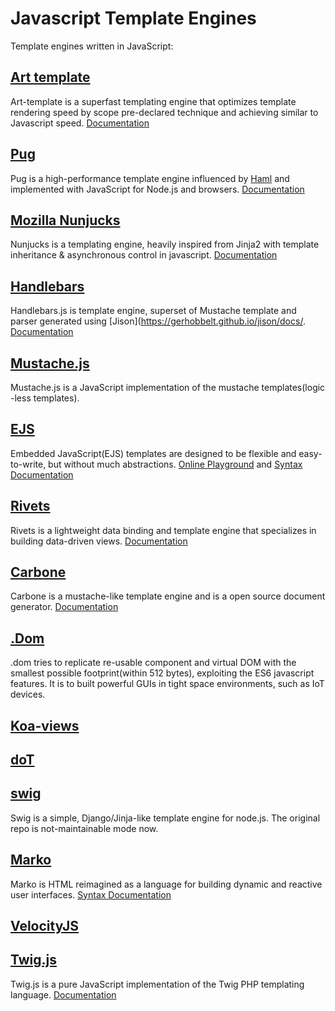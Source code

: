 # Javascript Template Engines
Template engines written in JavaScript:

## [Art template](https://github.com/aui/art-template)
Art-template is a superfast templating engine that optimizes template rendering speed by scope pre-declared technique and achieving similar to Javascript speed. [Documentation](https://aui.github.io/art-template/docs/)

## [Pug](https://github.com/pugjs/pug)
Pug is a high-performance template engine influenced by [Haml](https://haml.info/) and implemented with JavaScript for Node.js and browsers. [Documentation](https://pugjs.org/api/getting-started.html)

## [Mozilla Nunjucks](https://github.com/mozilla/nunjucks)
Nunjucks is a templating engine, heavily inspired from Jinja2 with template inheritance & asynchronous control in javascript. [Documentation](https://mozilla.github.io/nunjucks/templating.html)

## [Handlebars](https://github.com/handlebars-lang/handlebars.js)
Handlebars.js is template engine, superset of Mustache template and parser generated using [Jison](https://gerhobbelt.github.io/jison/docs/. [Documentation](https://handlebarsjs.com/guide/)

## [Mustache.js](https://github.com/janl/mustache.js)
Mustache.js is a JavaScript implementation of the mustache templates(logic -less templates).

## [EJS](https://github.com/mde/ejs)
Embedded JavaScript(EJS) templates are designed to be flexible and easy-to-write, but without much abstractions. [Online Playground](https://ionicabizau.github.io/ejs-playground/) and [Syntax Documentation](https://github.com/mde/ejs/blob/main/docs/syntax.md)

## [Rivets](https://github.com/mikeric/rivets)
Rivets is a lightweight data binding and template engine that specializes in building data-driven views. [Documentation](http://rivetsjs.com/docs/guide/)

## [Carbone](https://github.com/carboneio/carbone)
Carbone is a mustache-like template engine and is a open source document generator. [Documentation](https://carbone.io/documentation.html)

## [.Dom](https://github.com/wavesoft/dot-dom)
.dom tries to replicate re-usable component and virtual DOM with the smallest possible footprint(within 512 bytes), exploiting the ES6 javascript features. It is to built powerful GUIs in tight space environments, such as IoT devices.

## [Koa-views](https://github.com/queckezz/koa-views)

## [doT](https://github.com/olado/doT)

## [swig](https://github.com/paularmstrong/swig/)
Swig is a simple, Django/Jinja-like template engine for node.js. The original repo is not-maintainable mode now.

## [Marko](https://github.com/marko-js/marko)
Marko is HTML reimagined as a language for building dynamic and reactive user interfaces. [Syntax Documentation](https://markojs.com/docs/syntax/)

## [VelocityJS](https://github.com/julianshapiro/velocity)

## [Twig.js](https://github.com/twigjs/twig.js)
Twig.js is a pure JavaScript implementation of the Twig PHP templating language. [Documentation](https://github.com/twigjs/twig.js/wiki/Implementation-Notes)